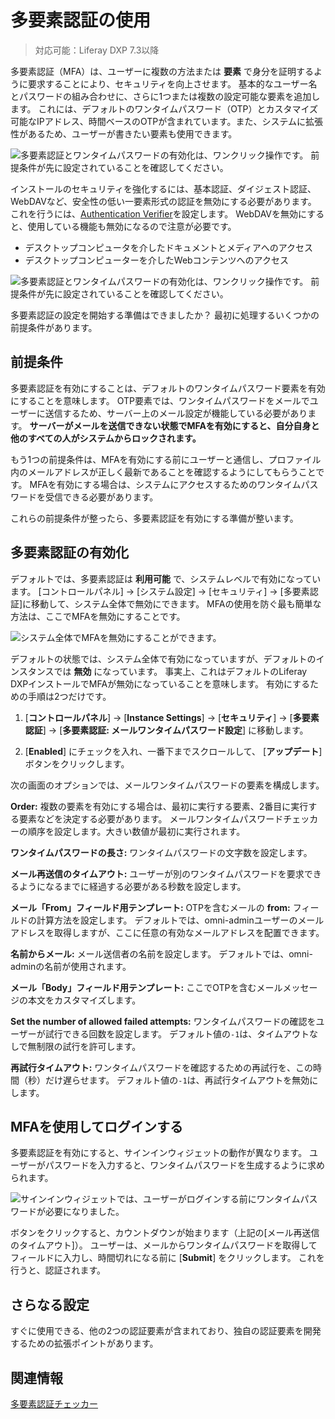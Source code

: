 # 多要素認証の使用

> 対応可能：Liferay DXP 7.3以降

多要素認証（MFA）は、ユーザーに複数の方法または **要素** で身分を証明するように要求することにより、セキュリティを向上させます。 基本的なユーザー名とパスワードの組み合わせに、さらに1つまたは複数の設定可能な要素を追加します。 これには、デフォルトのワンタイムパスワード（OTP）とカスタマイズ可能なIPアドレス、時間ベースのOTPが含まれています。また、システムに拡張性があるため、ユーザーが書きたい要素も使用できます。

![多要素認証とワンタイムパスワードの有効化は、ワンクリック操作です。 前提条件が先に設定されていることを確認してください。](./using-multi-factor-authentication/images/01.png)

インストールのセキュリティを強化するには、基本認証、ダイジェスト認証、WebDAVなど、安全性の低い一要素形式の認証を無効にする必要があります。 これを行うには、[Authentication Verifier](../securing-web-services/using-authentication-verifiers.md)を設定します。 WebDAVを無効にすると、使用している機能も無効になるので注意が必要です。

* デスクトップコンピュータを介したドキュメントとメディアへのアクセス
* デスクトップコンピューターを介したWebコンテンツへのアクセス

![多要素認証とワンタイムパスワードの有効化は、ワンクリック操作です。 前提条件が先に設定されていることを確認してください。](./using-multi-factor-authentication/images/01.png)

多要素認証の設定を開始する準備はできましたか？ 最初に処理するいくつかの前提条件があります。

<a name="prerequisites" />

## 前提条件

多要素認証を有効にすることは、デフォルトのワンタイムパスワード要素を有効にすることを意味します。 OTP要素では、ワンタイムパスワードをメールでユーザーに送信するため、サーバー上のメール設定が機能している必要があります。 **サーバーがメールを送信できない状態でMFAを有効にすると、自分自身と他のすべての人がシステムからロックされます。**

もう1つの前提条件は、MFAを有効にする前にユーザーと通信し、プロファイル内のメールアドレスが正しく最新であることを確認するようにしてもらうことです。 MFAを有効にする場合は、システムにアクセスするためのワンタイムパスワードを受信できる必要があります。

これらの前提条件が整ったら、多要素認証を有効にする準備が整います。

<a name="enabling-multi-factor-authentication" />

## 多要素認証の有効化

デフォルトでは、多要素認証は **利用可能** で、システムレベルで有効になっています。 [コントロールパネル] → [システム設定] → [セキュリティ] → [多要素認証]に移動して、システム全体で無効にできます。 MFAの使用を防ぐ最も簡単な方法は、ここでMFAを無効にすることです。

![システム全体でMFAを無効にすることができます。](./using-multi-factor-authentication/images/02.png)

デフォルトの状態では、システム全体で有効になっていますが、デフォルトのインスタンスでは **無効** になっています。 事実上、これはデフォルトのLiferay DXPインストールでMFAが無効になっていることを意味します。 有効にするための手順は2つだけです。

1. [**コントロールパネル**] → [**Instance Settings**] → [**セキュリティ**] → [**多要素認証**] → [**多要素認証: メールワンタイムパスワード設定**] に移動します。

2. [**Enabled**] にチェックを入れ、一番下までスクロールして、 [**アップデート**] ボタンをクリックします。

次の画面のオプションでは、メールワンタイムパスワードの要素を構成します。

**Order:** 複数の要素を有効にする場合は、最初に実行する要素、2番目に実行する要素などを決定する必要があります。 メールワンタイムパスワードチェッカーの順序を設定します。大きい数値が最初に実行されます。

**ワンタイムパスワードの長さ:** ワンタイムパスワードの文字数を設定します。

**メール再送信のタイムアウト:** ユーザーが別のワンタイムパスワードを要求できるようになるまでに経過する必要がある秒数を設定します。

**メール「From」フィールド用テンプレート:** OTPを含むメールの **from:** フィールドの計算方法を設定します。 デフォルトでは、omni-adminユーザーのメールアドレスを取得しますが、ここに任意の有効なメールアドレスを配置できます。

**名前からメール:** メール送信者の名前を設定します。 デフォルトでは、omni-adminの名前が使用されます。

**メール「Body」フィールド用テンプレート:** ここでOTPを含むメールメッセージの本文をカスタマイズします。

**Set the number of allowed failed attempts:** ワンタイムパスワードの確認をユーザーが試行できる回数を設定します。 デフォルト値の`-1`は、タイムアウトなしで無制限の試行を許可します。

**再試行タイムアウト:** ワンタイムパスワードを確認するための再試行を、この時間（秒）だけ遅らせます。 デフォルト値の`-1`は、再試行タイムアウトを無効にします。

<a name="logging-in-using-mfa" />

## MFAを使用してログインする

多要素認証を有効にすると、サインインウィジェットの動作が異なります。 ユーザーがパスワードを入力すると、ワンタイムパスワードを生成するように求められます。

![サインインウィジェットでは、ユーザーがログインする前にワンタイムパスワードが必要になりました。](./using-multi-factor-authentication/images/03.png)

ボタンをクリックすると、カウントダウンが始まります（上記の[メール再送信のタイムアウト]）。 ユーザーは、メールからワンタイムパスワードを取得してフィールドに入力し、時間切れになる前に [**Submit**] をクリックします。 これを行うと、認証されます。

## さらなる設定

すぐに使用できる、他の2つの認証要素が含まれており、独自の認証要素を開発するための拡張ポイントがあります。

<a name="related-information" />

## 関連情報

[多要素認証チェッカー](./multi-factor-authentication-checkers.md)
